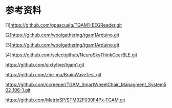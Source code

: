 # 参考资料

[1]https://github.com/gpascualg/TGAM1-EEGReader.git

[2]https://github.com/woolgathering/tgam1Arduino.git

[3]https://github.com/woolgathering/tgam1Arduino.git

[4]https://github.com/selectgithub/NeuroSkyThinkGearBLE.git

https://github.com/sixtyfive/tgam1.git

https://github.com/zhe-ma/BrainWaveTest.git

https://github.com/ccreeper/TGAM_SmartWheelChair_Managment_System502_106-1.git

https://github.com/MatrixSP/STM32F030F4Px-TGAM.git

